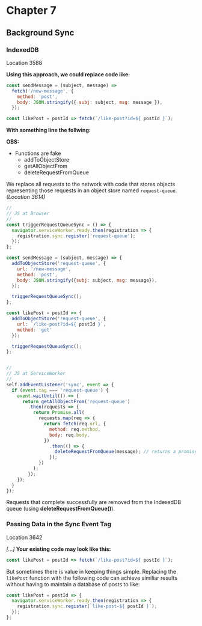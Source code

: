 
# Chapter 7

## Background Sync

### IndexedDB
Location 3588

**Using this approach, we could replace code like:**

```js
const sendMessage = (subject, message) =>
  fetch('/new-message', {
    method: 'post',
    body: JSON.stringify({ subj: subject, msg: message }),
  });

const likePost = postId => fetch(`/like-post?id=${ postId }`);
```

**With something line the follwing:**

**OBS:**
* Functions are fake
  * addToObjectStore
  * getAllObjectFrom
  * deleteRequestFromQueue

We replace all requests to the network with code that stores objects representing those
requests in an object store named `request-queue`. _(Location 3614)_

```js
//
// JS at Browser
//
const triggerRequestQueueSync = () => {
  navigator.serviceWorker.ready.then(registration => {
    registration.sync.register('request-queue');
  });
};

const sendMessage = (subject, message) => {
  addToObjectStore('request-queue', {
    url: '/new-message',
    method: 'post',
    body: JSON.stringify({subj: subject, msg: message}),
  });

  triggerRequestQueueSync();
};

const likePost = postId => {
  addToObjectStore('request-queue', {
    url: `/like-post?id=${ postId }`,
    method: 'get'
  });

  triggerRequestQueueSync();
};


//
// JS at ServiceWorker
//
self.addEventListener('sync', event => {
  if (event.tag === 'request-queue') {
    event.waitUntil(() => {
      return getAllObjectFrom('request-queue')
        .then(requests => {
          return Promise.all(
            requests.map(req => {
              return fetch(req.url, {
                method: req.method,
                body: req.body,
              })
                .then(() => {
                  deleteRequestFromQueue(message); // returns a promise
                });
            })
          );
        });
    });
  }
});
```
Requests that complete successfully are removed from the IndexedDB queue (using **deleteRequestFromQueue()**).



### Passing Data in the Sync Event Tag
Location 3642

*[...]* **Your existing code may look like this:**

```js
const likePost = postId => fetch(`/like-post?id=${ postId }`);
```

But sometimes there is value in keeping things simple. Replacing the `likePost` function with the
following code can achieve similiar results without having to maintain a database of posts to like:

```js
const likePost = postId => {
  navigator.serviceWorker.ready.then(registration => {
    registration.sync.register(`like-post-${ postId }`);
  });
};

```

